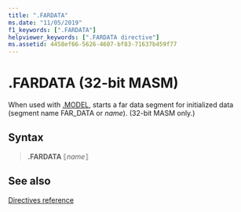 ```yaml
---
title: ".FARDATA"
ms.date: "11/05/2019"
f1_keywords: [".FARDATA"]
helpviewer_keywords: [".FARDATA directive"]
ms.assetid: 4458ef66-5626-4607-bf83-71637b459f77
---
```

# .FARDATA (32-bit MASM)

When used with [.MODEL](../../assembler/masm/dot-model.md), starts a far data segment for initialized data (segment name FAR_DATA or *name*). (32-bit MASM only.)

## Syntax

> **.FARDATA** ⟦*name*⟧

## See also

[Directives reference](directives-reference.md)
